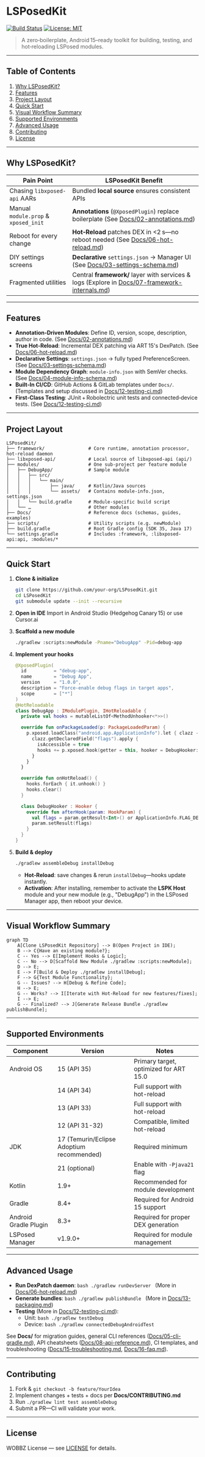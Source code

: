 # LSPosedKit

[![Build Status](https://img.shields.io/github/actions/workflow/status/your-org/LSPosedKit/android.yml?branch=main)](https://github.com/your-org/LSPosedKit/actions)
[![License: MIT](https://img.shields.io/badge/license-MIT-blue.svg)](LICENSE)

> A zero‑boilerplate, Android 15–ready toolkit for building, testing, and hot‑reloading LSPosed modules.

---

## Table of Contents

1. [Why LSPosedKit?](#why-lsposedkit)
2. [Features](#features)
3. [Project Layout](#project-layout)
4. [Quick Start](#quick-start)
5. [Visual Workflow Summary](#visual-workflow-summary)
6. [Supported Environments](#supported-environments)
7. [Advanced Usage](#advanced-usage)
8. [Contributing](#contributing)
9. [License](#license)

---

## Why LSPosedKit?

| Pain Point                           | LSPosedKit Benefit                                                                      |
| ------------------------------------ | --------------------------------------------------------------------------------------- |
| Chasing `libxposed-api` AARs         | Bundled **local source** ensures consistent APIs                                        |
| Manual `module.prop` & `xposed_init` | **Annotations** (`@XposedPlugin`) replace boilerplate (See [Docs/02-annotations.md](Docs/02-annotations.md)) |
| Reboot for every change              | **Hot‑Reload** patches DEX in <2 s—no reboot needed (See [Docs/06-hot-reload.md](Docs/06-hot-reload.md))    |
| DIY settings screens                 | **Declarative** `settings.json` → Manager UI (See [Docs/03-settings-schema.md](Docs/03-settings-schema.md))      |
| Fragmented utilities                 | Central **framework/** layer with services & logs (Explore in [Docs/07-framework-internals.md](Docs/07-framework-internals.md)) |

---

## Features

* **Annotation‑Driven Modules**: Define ID, version, scope, description, author in code. (See [Docs/02-annotations.md](Docs/02-annotations.md))
* **True Hot‑Reload**: Incremental DEX patching via ART 15's DexPatch. (See [Docs/06-hot-reload.md](Docs/06-hot-reload.md))
* **Declarative Settings**: `settings.json` → fully typed PreferenceScreen. (See [Docs/03-settings-schema.md](Docs/03-settings-schema.md))
* **Module Dependency Graph**: `module-info.json` with SemVer checks. (See [Docs/04-module-info-schema.md](Docs/04-module-info-schema.md))
* **Built‑In CI/CD**: GitHub Actions & GitLab templates under `Docs/`. (Templates and setup discussed in [Docs/12-testing-ci.md](Docs/12-testing-ci.md))
* **First‑Class Testing**: JUnit + Robolectric unit tests and connected‑device tests. (See [Docs/12-testing-ci.md](Docs/12-testing-ci.md))

---

## Project Layout

```text
LSPosedKit/
├── framework/                # Core runtime, annotation processor, hot-reload daemon
├── libxposed-api/            # Local source of libxposed-api (api/)
├── modules/                  # One sub-project per feature module
│   ├── DebugApp/             # Sample module
│   │   ├── src/
│   │   │   └── main/
│   │   │       ├── java/     # Kotlin/Java sources
│   │   │       └── assets/   # Contains module-info.json, settings.json
│   │   └── build.gradle      # Module-specific build script
│   └── …                     # Other modules
├── Docs/                     # Reference docs (schemas, guides, examples)
├── scripts/                  # Utility scripts (e.g. newModule)
├── build.gradle              # Root Gradle config (SDK 35, Java 17)
└── settings.gradle           # Includes :framework, :libxposed-api:api, :modules/*
```

---

## Quick Start

1. **Clone & initialize**

   ```bash
   git clone https://github.com/your-org/LSPosedKit.git
   cd LSPosedKit
   git submodule update --init --recursive
   ```
2. **Open in IDE**
   Import in Android Studio (Hedgehog Canary 15) or use Cursor.ai
3. **Scaffold a new module**

   ```bash
   ./gradlew :scripts:newModule -Pname="DebugApp" -Pid=debug-app
   ```
4. **Implement your hooks**

   ```kotlin
   @XposedPlugin(
     id          = "debug-app",
     name        = "Debug App",
     version     = "1.0.0",
     description = "Force-enable debug flags in target apps",
     scope       = ["*"]
   )
   @HotReloadable
   class DebugApp : IModulePlugin, IHotReloadable {
     private val hooks = mutableListOf<MethodUnhooker<*>>()

     override fun onPackageLoaded(p: PackageLoadedParam) {
       p.xposed.loadClass("android.app.ApplicationInfo").let { clazz ->
         clazz.getDeclaredField("flags").apply {
           isAccessible = true
           hooks += p.xposed.hook(getter = this, hooker = DebugHooker::class.java)
         }
       }
     }

     override fun onHotReload() {
       hooks.forEach { it.unhook() }
       hooks.clear()
     }

     class DebugHooker : Hooker {
       override fun afterHook(param: HookParam) {
         val flags = param.getResult<Int>() or ApplicationInfo.FLAG_DEBUGGABLE
         param.setResult(flags)
       }
     }
   }
   ```
5. **Build & deploy**

   ```bash
   ./gradlew assembleDebug installDebug
   ```

   * **Hot‑Reload**: save changes & rerun `installDebug`—hooks update instantly.
   * **Activation**: After installing, remember to activate the **LSPK Host** module and your new module (e.g., "DebugApp") in the LSPosed Manager app, then reboot your device.

---

## Visual Workflow Summary

```mermaid
graph TD
    A[Clone LSPosedKit Repository] --> B(Open Project in IDE);
    B --> C{Have an existing module?};
    C -- Yes --> E[Implement Hooks & Logic];
    C -- No --> D[Scaffold New Module ./gradlew :scripts:newModule];
    D --> E;
    E --> F[Build & Deploy ./gradlew installDebug];
    F --> G{Test Module Functionality};
    G -- Issues? --> H[Debug & Refine Code];
    H --> E;
    G -- Works? --> I[Iterate with Hot-Reload for new features/fixes];
    I --> E;
    G -- Finalized? --> J[Generate Release Bundle ./gradlew publishBundle];
```

---

## Supported Environments

| Component           | Version                                                       | Notes                                  |
| ------------------- | ------------------------------------------------------------- | -------------------------------------- |
| Android OS          | 15 (API 35)                                                   | Primary target, optimized for ART 15.0 |
|                     | 14 (API 34)                                                   | Full support with hot-reload           |
|                     | 13 (API 33)                                                   | Full support with hot-reload           |
|                     | 12 (API 31-32)                                                | Compatible, limited hot-reload         |
| JDK                 | 17 (Temurin/Eclipse Adoptium recommended)                     | Required minimum                       |
|                     | 21 (optional)                                                 | Enable with `-Pjava21` flag            |
| Kotlin              | 1.9+                                                          | Recommended for module development     |
| Gradle              | 8.4+                                                          | Required for Android 15 support        |
| Android Gradle Plugin | 8.3+                                                          | Required for proper DEX generation     |
| LSPosed Manager     | v1.9.0+                                                       | Required for module management         |

---

## Advanced Usage

* **Run DexPatch daemon**: ````bash ./gradlew runDevServer ```` (More in [Docs/06-hot-reload.md](Docs/06-hot-reload.md))
* **Generate bundles**: ````bash ./gradlew publishBundle ```` (More in [Docs/13-packaging.md](Docs/13-packaging.md))
* **Testing** (More in [Docs/12-testing-ci.md](Docs/12-testing-ci.md)):
  * Unit: ````bash ./gradlew testDebug ````
  * Device: ````bash ./gradlew connectedDebugAndroidTest ````

See **Docs/** for migration guides, general CLI references ([Docs/05-cli-gradle.md](Docs/05-cli-gradle.md)), API cheatsheets ([Docs/08-api-reference.md](Docs/08-api-reference.md)), CI templates, and troubleshooting ([Docs/15-troubleshooting.md](Docs/15-troubleshooting.md), [Docs/16-faq.md](Docs/16-faq.md)).

---

## Contributing

1. Fork & `git checkout -b feature/YourIdea`
2. Implement changes + tests + docs per **Docs/CONTRIBUTING.md**
3. Run `./gradlew lint test assembleDebug`
4. Submit a PR—CI will validate your work.

---

## License

WOBBZ License — see [LICENSE](LICENSE) for details.
